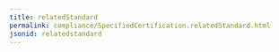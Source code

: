 ```yaml
---
title: relatedStandard
permalink: compliance/SpecifiedCertification.relatedStandard.html
jsonid: relatedstandard
---
```

